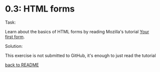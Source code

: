 # 0.3: HTML forms

Task: 

Learn about the basics of HTML forms by reading Mozilla's tutorial [Your first form](https://developer.mozilla.org/en-US/docs/Learn/HTML/Forms/Your_first_HTML_form).

Solution: 

This exercise is not submitted to GitHub, it's enough to just read the tutorial

[back to README](../README.md)